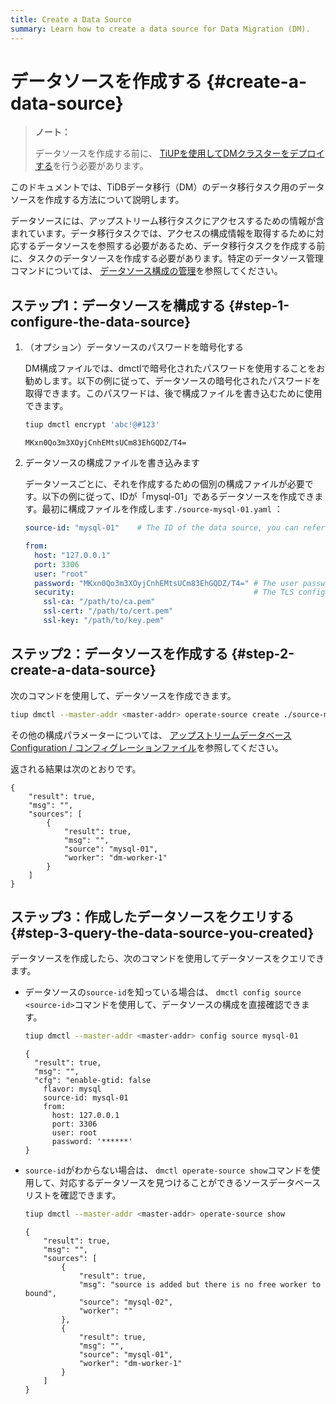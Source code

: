 ```yaml
---
title: Create a Data Source
summary: Learn how to create a data source for Data Migration (DM).
---
```


# データソースを作成する {#create-a-data-source}

> **ノート：**
>
> データソースを作成する前に、 [TiUPを使用してDMクラスターをデプロイする](/dm/deploy-a-dm-cluster-using-tiup.md)を行う必要があります。

このドキュメントでは、TiDBデータ移行（DM）のデータ移行タスク用のデータソースを作成する方法について説明します。

データソースには、アップストリーム移行タスクにアクセスするための情報が含まれています。データ移行タスクでは、アクセスの構成情報を取得するために対応するデータソースを参照する必要があるため、データ移行タスクを作成する前に、タスクのデータソースを作成する必要があります。特定のデータソース管理コマンドについては、 [データソース構成の管理](/dm/dm-manage-source.md)を参照してください。

## ステップ1：データソースを構成する {#step-1-configure-the-data-source}

1.  （オプション）データソースのパスワードを暗号化する

    DM構成ファイルでは、dmctlで暗号化されたパスワードを使用することをお勧めします。以下の例に従って、データソースの暗号化されたパスワードを取得できます。このパスワードは、後で構成ファイルを書き込むために使用できます。

    
    ```bash
    tiup dmctl encrypt 'abc!@#123'
    ```

    ```
    MKxn0Qo3m3XOyjCnhEMtsUCm83EhGQDZ/T4=
    ```

2.  データソースの構成ファイルを書き込みます

    データソースごとに、それを作成するための個別の構成ファイルが必要です。以下の例に従って、IDが「mysql-01」であるデータソースを作成できます。最初に構成ファイルを作成します`./source-mysql-01.yaml` ：

    ```yaml
    source-id: "mysql-01"    # The ID of the data source, you can refer this source-id in the task configuration and dmctl command to associate the corresponding data source.

    from:
      host: "127.0.0.1"
      port: 3306
      user: "root"
      password: "MKxn0Qo3m3XOyjCnhEMtsUCm83EhGQDZ/T4=" # The user password of the upstream data source. It is recommended to use the password encrypted with dmctl.
      security:                                        # The TLS configuration of the upstream data source. If not necessary, it can be deleted.
        ssl-ca: "/path/to/ca.pem"
        ssl-cert: "/path/to/cert.pem"
        ssl-key: "/path/to/key.pem"
    ```

## ステップ2：データソースを作成する {#step-2-create-a-data-source}

次のコマンドを使用して、データソースを作成できます。


```bash
tiup dmctl --master-addr <master-addr> operate-source create ./source-mysql-01.yaml
```

その他の構成パラメーターについては、 [アップストリームデータベースConfiguration / コンフィグレーションファイル](/dm/dm-source-configuration-file.md)を参照してください。

返される結果は次のとおりです。


```
{
    "result": true,
    "msg": "",
    "sources": [
        {
            "result": true,
            "msg": "",
            "source": "mysql-01",
            "worker": "dm-worker-1"
        }
    ]
}
```

## ステップ3：作成したデータソースをクエリする {#step-3-query-the-data-source-you-created}

データソースを作成したら、次のコマンドを使用してデータソースをクエリできます。

-   データソースの`source-id`を知っている場合は、 `dmctl config source <source-id>`コマンドを使用して、データソースの構成を直接確認できます。

    
    ```bash
    tiup dmctl --master-addr <master-addr> config source mysql-01
    ```

    ```
    {
      "result": true,
      "msg": "",
      "cfg": "enable-gtid: false
        flavor: mysql
        source-id: mysql-01
        from:
          host: 127.0.0.1
          port: 3306
          user: root
          password: '******'
    }
    ```

-   `source-id`がわからない場合は、 `dmctl operate-source show`コマンドを使用して、対応するデータソースを見つけることができるソースデータベースリストを確認できます。

    
    ```bash
    tiup dmctl --master-addr <master-addr> operate-source show
    ```

    ```
    {
        "result": true,
        "msg": "",
        "sources": [
            {
                "result": true,
                "msg": "source is added but there is no free worker to bound",
                "source": "mysql-02",
                "worker": ""
            },
            {
                "result": true,
                "msg": "",
                "source": "mysql-01",
                "worker": "dm-worker-1"
            }
        ]
    }
    ```
